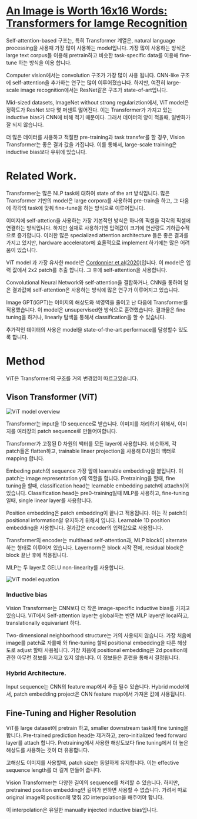 # [An Image is Worth 16x16 Words: Transformers for Iamge Recognition](https://arxiv.org/pdf/2010.11929.pdf)

Self-attention-based 구조는, 특히 Transformer 계열은, natural language processing을 사용때 가장 많이 사용하는 model입니다. 가장 많이 사용하는 방식은 large text corpus들 이용해 pretrain하고 비슷한 task-specific data를 이용해 fine-tune 하는 방식을 이용 합니다.

Computer vision에서는 convolution 구조가 가장 많이 사용 됩니다. CNN-like 구조에 self-attention을 추가하는 연구는 많이 이루어졌습니다. 하지만, 여전히 large-scale image recognition에서는 ResNet같은 구조가 state-of-art입니다.

Mid-sized datasets, ImageNet without strong regulariztion에서, ViT model은 정확도가 ResNet 보다 몇 퍼센트 떯어진다. 이는 Transformer가 가지고 있는 inductive bias가 CNN에 비해 적기 때문이다. 그래서 데이터의 양이 적을때, 일반화가 잘 되지 않습니다.

더 많은 데이터를 사용하고 적절한 pre-training과 task transfer를 할 경우, Vision Transformer는 좋은 결과 값을 가집니다. 이를 통해서, large-scale training은 inductive bias보다 우위에 있습니다.

# Related Work.

Transformer는 많은 NLP task에 대하여 state of the art 방식입니다. 많은 Transformer 기반의 model은 large corpora를 사용하여 pre-train을 하고, 그 다음에 각각의 task에 맞춰 fine-tune을 하는 방식으로 이루어집니다.

이미지에 self-attetion을 사용하는 가장 기본적인 방식은 하나의 픽셀을 각각의 픽셀에 연결하는 방식입니다. 하지만 실재로 사용하기엔 입력값이 크기에 연산량도 기하급수적으로 증가합니다. 이러한 많은 specialized attention architecture 들은 좋은 결과를 가지고 있지만, hardware accelerator에 효율적으로 implement 하기에는 많은 어려움이 있습니다.

ViT model 과 가장 유사한 model은 [Cordonnier et al(2020)](https://arxiv.org/pdf/1911.03584.pdf)입니다. 이 model은 입력 값에서 2x2 patch를 추출 합니다. 그 후에 self-attention을 사용합니다. 

Convolutional Neural Network와 self-attention을 결합하거나, CNN을 통하여 얻은 결과값에 self-attention은 사용하는 방식에 많은 연구가 이루어지고 있습니다.

Image GPT(iGPT)는 이미지의 해상도와 색영역을 줄이고 난 다음에  Transformer를 적용했습니다. 이 model은 unsupervised한 방식으로 훈련했습니다. 결과물은 fine tuning을 하거나,  linearly 탐색을 통해서 classification을 할 수 있습니다. 

추가적인 데이터의 사용은 model을 state-of-the-art performace를 달성할수 있도록 합니다.

# Method

ViT은 Transformer의 구조를 거의 변경없이 따르고있습니다.

## Vison Transformer (ViT)

![ViT model overview](./ViT_model_overview.png)

Transformer는 input을 1D sequence로 받습니다. 이미지를 처리하기 위해서, 이미지를 여러장의 patch sequence로 만들어여합니다.

Transformer가 고정된 D 차원의 백터를 모든 layer에 사용합니다. 비슷하게, 각 patch들은 flatten하고, trainable linaer projection을 사용해 D차원의 백터로 mapping 합니다. 

Embeding patch의 sequence 가장 앞에 learnable embedding을  붙입니다. 이 patch는 image representation y의 역할을 합니다. Pretraining을 할때, fine tuning을 할때, classification head는 learnable embedding patch에 attach되어있습니다. Classification head는 pre0-training일때 MLP를 사용하고, fine-tuning 일때, single linear layer를 사용합니다.

Position embedding은 patch embedding이 끝나고 적용됩니다. 이는 각 patch의 positional information알 유지하기 위해서 입니다. Learnable 1D position embedding을 사용합니다. 결과값은 encoder의 입력값으로 사용됩니다.

Transformer의 encoder는 multihead self-attention과, MLP block이 alternate하는 형태로 이루어져 있습니다. Layernorm은 block 시작 전에, residual block은 block 끝난 후에 적용됩니다.

MLP는 두 layer로 GELU non-linearity를 사용합니다.

![ViT model equation](./ViT_model_equation.png)

### Inductive bias

Vision Transformer는 CNN보다 더 작은 image-specific inductive bias를 가지고 있습니다. ViT에서 Self-attention layer는 global하는 반면 MLP layer만 local하고, translationally equivariant 하다.

Two-dimensional neighborhood structure는 거의 사용되지 않습니다. 가장 처음에 image를 patch로 자를때 와  fine-tuning 할때 positional embedding을 다른 해상도로 adjust 할때 사용됩니다. 가장 처음에 positional embedding은 2d position에 관한 아무런 정보를 가지고 있지 않습니다. 이 정보들은 훈련을 통해서 결정됩니다.

### Hybrid Architecture.
Input sequence는 CNN의 feature map에서 추출 될수 있습니다. Hybrid model에서, patch embedding project은 CNN feature map에서 가져온 값에 사용됩니다.

## Fine-Tuning and Higher Resolution

ViT를 large dataset에 pretrain 하고, smaller downstream task에 fine tuning을 합니다. Pre-trained prediction head는 제거하고, zero-initialized feed forward layer를 attach 합니다. Pretraining에서 사용한 해상도보다 fine tuning에서 더 높은 해상도를 사용하는 것이 더 유용합니다.

고해상도 이미지를 사용할때,  patch size는 동일하게 유지합니다. 이는 effective sequence length를 더 길게 만들어 줍니다.

Vision Transformer는 다양한 길이의 sequence를 처리할 수 있습니다. 하지만, pretrained position embedding안 길이가 변하면 사용할 수 없습니다. 가려서 따로 original image의 position에 맞춰 2D interpolation을 해주어야 합니다.

이 interpolation은 유일한 manually injected inductive bias입니다. 